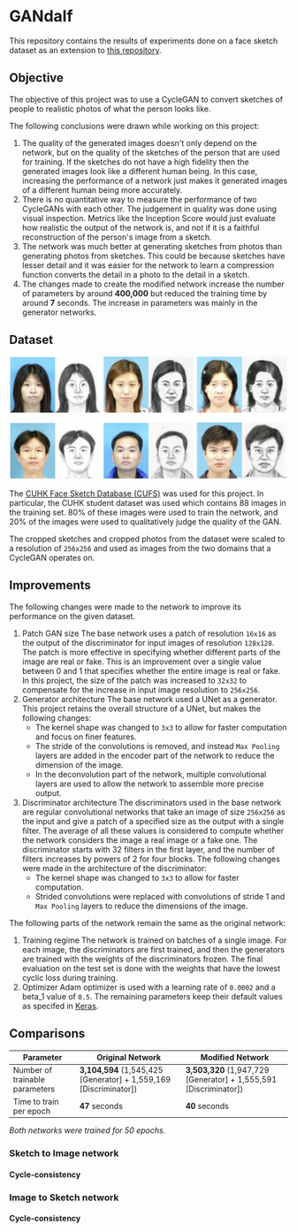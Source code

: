 # GANdalf

This repository contains the results of experiments done on a face sketch dataset as an extension to [this repository](https://github.com/sungnam0/Face-Aging-with-CycleGAN).



## Objective

The objective of this project was to use a CycleGAN to convert sketches of people to realistic photos of what the person looks like.

The following conclusions were drawn while working on this project:

1. The quality of the generated images doesn't only depend on the network, but on the quality of the sketches of the person that are used for training. If the sketches do not have a high fidelity then the generated images look like a different human being. In this case, increasing the performance of a network just makes it generated images of a different human being more accurately.
2. There is no quantitative way to measure the performance of two CycleGANs with each other. The judgement in quality was done using visual inspection. Metrics like the Inception Score would just evaluate how realistic the output of the network is, and not if it is a faithful reconstruction of the person's image from a sketch.
3. The network was much better at generating sketches from photos than generating photos from sketches. This could be because sketches have lesser detail and it was easier for the network to learn a compression function converts the detail in a photo to the detail in a sketch.
4. The changes made to create the modified network increase the number of parameters by around **400,000** but reduced the training time by around **7** seconds. The increase in parameters was mainly in the generator networks.



## Dataset

![](images/faces.png)

The [CUHK Face Sketch Database (CUFS)](http://mmlab.ie.cuhk.edu.hk/archive/facesketch.html) was used for this project. In particular, the CUHK student dataset was used which contains 88 images in the training set. 80% of these images were used to train the network, and 20% of the images were used to qualitatively judge the quality of the GAN.

The cropped sketches and cropped photos from the dataset were scaled to a resolution of `256x256` and used as images from the two domains that a CycleGAN operates on.



## Improvements

The following changes were made to the network to improve its performance on the given dataset.

1. Patch GAN size
   The base network uses a patch of resolution `16x16` as the output of the discriminator for input images of resolution `128x128`. The patch is more effective in specifying whether different parts of the image are real or fake. This is an improvement over a single value between 0 and 1 that specifies whether the entire image is real or fake.
   In this project, the size of the patch was increased to `32x32` to compensate for the increase in input image resolution to `256x256`.
2. Generator architecture
   The base network used a UNet as a generator. This project retains the overall structure of a UNet, but makes the following changes:
   - The kernel shape was changed to `3x3` to allow for faster computation and focus on finer features.
   - The stride of the convolutions is removed, and instead `Max Pooling` layers are added in the encoder part of the network to reduce the dimension of the image.
   - In the deconvolution part of the network, multiple convolutional layers are used to allow the network to assemble more precise output.
3. Discriminator architecture
   The discriminators used in the base network are regular convolutional networks that take an image of size `256x256` as the input and give a patch of a specified size as the output with a single filter. The average of all these values is considered to compute whether the network considers the image a real image or a fake one. The discriminator starts with 32 filters in the first layer, and the number of filters increases by powers of 2 for four blocks.
   The following changes were made in the architecture of the discriminator:
   - The kernel shape was changed to `3x3` to allow for faster computation.
   - Strided convolutions were replaced with convolutions of stride 1 and `Max Pooling` layers to reduce the dimensions of the image.



The following parts of the network remain the same as the original network:

1. Training regime
   The network is trained on batches of a single image. For each image, the discriminators are first trained, and then the generators are trained with the weights of the discriminators frozen.
   The final evaluation on the test set is done with the weights that have the lowest cyclic loss during training.
2. Optimizer
   Adam optimizer is used with a learning rate of `0.0002` and a beta_1 value of `0.5`. The remaining parameters keep their default values as specifed in [Keras](https://keras.io/optimizers/).



## Comparisons

| Parameter                      | Original Network                                             | Modified Network                                             |
| ------------------------------ | ------------------------------------------------------------ | ------------------------------------------------------------ |
| Number of trainable parameters | **3,104,594** (1,545,425 [Generator] + 1,559,169 [Discriminator]) | **3,503,320** (1,947,729 [Generator] + 1,555,591 [Discriminator]) |
| Time to train per epoch        | **47** seconds                                               | **40** seconds                                               |

*Both networks were trained for 50 epochs.*

### Sketch to Image network



#### Cycle-consistency





### Image to Sketch network



#### Cycle-consistency

